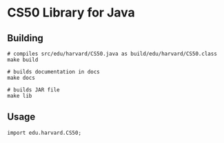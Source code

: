 # CS50 Library for Java

## Building

    # compiles src/edu/harvard/CS50.java as build/edu/harvard/CS50.class
    make build

    # builds documentation in docs
    make docs

    # builds JAR file
    make lib

## Usage

    import edu.harvard.CS50;
